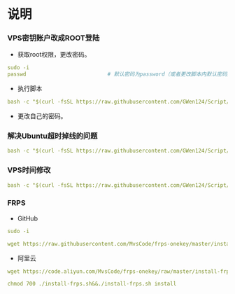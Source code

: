 # 说明

### VPS密钥账户改成ROOT登陆
- 获取root权限，更改密码。
```yaml
sudo -i
passwd							# 默认密码为password（或者更改脚本内默认密码）
```
- 执行脚本
```yaml
bash -c "$(curl -fsSL https://raw.githubusercontent.com/GWen124/Script/master/Linux/root.sh)"
```
- 更改自己的密码。


### 解决Ubuntu超时掉线的问题 
```yaml
bash -c "$(curl -fsSL https://raw.githubusercontent.com/GWen124/Script/master/Linux/ClientAliveInterval.sh)"
```


### VPS时间修改
```yaml
bash -c "$(curl -fsSL https://raw.githubusercontent.com/GWen124/Script/master/Linux/Time.sh)"
```

### FRPS
- GitHub
```yaml
sudo -i
```
```yaml
wget https://raw.githubusercontent.com/MvsCode/frps-onekey/master/install-frps.sh -O ./install-frps.sh
```
- 阿里云
```yaml
wget https://code.aliyun.com/MvsCode/frps-onekey/raw/master/install-frps.sh -O ./install-frps.sh
```
```yaml
chmod 700 ./install-frps.sh&&./install-frps.sh install
```


